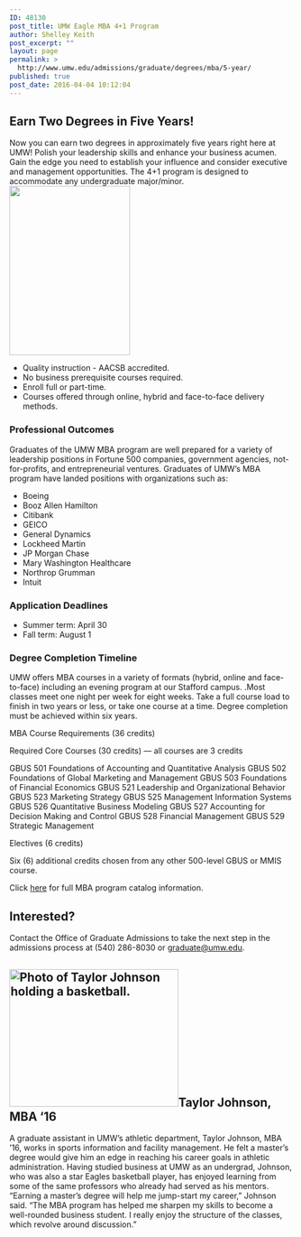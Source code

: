 ```yaml
---
ID: 48130
post_title: UMW Eagle MBA 4+1 Program
author: Shelley Keith
post_excerpt: ""
layout: page
permalink: >
  http://www.umw.edu/admissions/graduate/degrees/mba/5-year/
published: true
post_date: 2016-04-04 10:12:04
---
```

<h2>Earn Two Degrees in Five Years!</h2>
Now you can earn two degrees in approximately five years right here at UMW! Polish your leadership skills and enhance your business acumen. Gain the edge you need to establish your influence and consider executive and management opportunities. The 4+1 program is designed to accommodate any undergraduate major/minor. <a href="http://www.umw.edu/admissions/wp-content/uploads/sites/6/2019/07/AACSB-logo-accredited-vert-color-RGB-214x300.jpg"><img class="alignright wp-image-48677 size-full" src="http://www.umw.edu/admissions/wp-content/uploads/sites/6/2019/07/AACSB-logo-accredited-vert-color-RGB-214x300.jpg" alt="" width="214" height="300" /></a>
<ul>
 	<li>Quality instruction - AACSB accredited.</li>
 	<li>No business prerequisite courses required.</li>
 	<li>Enroll full or part-time.</li>
 	<li>Courses offered through online, hybrid and face-to-face delivery methods.</li>
</ul>
<h3>Professional Outcomes</h3>
Graduates of the UMW MBA program are well prepared for a variety of leadership positions in Fortune 500 companies, government agencies, not-for-profits, and entrepreneurial ventures. Graduates of UMW’s MBA program have landed positions with organizations such as:
<ul>
 	<li>Boeing</li>
 	<li>Booz Allen Hamilton</li>
 	<li>Citibank</li>
 	<li>GEICO</li>
 	<li>General Dynamics</li>
 	<li>Lockheed Martin</li>
 	<li>JP Morgan Chase</li>
 	<li>Mary Washington Healthcare</li>
 	<li>Northrop Grumman</li>
 	<li>Intuit</li>
</ul>
<h3>Application Deadlines</h3>
<ul>
 	<li>Summer term: April 30</li>
 	<li>Fall term: August 1</li>
</ul>
<h3>Degree Completion Timeline</h3>
UMW offers MBA courses in a variety of formats (hybrid, online and face-to-face) including an evening program at our Stafford campus. .Most classes meet one night per week for eight weeks. Take a full course load to finish in two years or less, or take one course at a time. Degree completion must be achieved within six years.

MBA Course Requirements (36 credits)

Required Core Courses (30 credits) — all courses are 3 credits

GBUS 501 Foundations of Accounting and Quantitative Analysis
GBUS 502 Foundations of Global Marketing and Management
GBUS 503 Foundations of Financial Economics
GBUS 521 Leadership and Organizational Behavior
GBUS 523 Marketing Strategy
GBUS 525 Management Information Systems
GBUS 526 Quantitative Business Modeling
GBUS 527 Accounting for Decision Making and Control
GBUS 528 Financial Management
GBUS 529 Strategic Management

Electives (6 credits)

Six (6) additional credits chosen from any other 500-level GBUS or MMIS course.

Click <a href="https://publications.umw.edu/graduatecatalog/graduate-programs/college-of-business/mba/">here</a> for full MBA program catalog information.
<h2>Interested?</h2>
Contact the Office of Graduate Admissions to take the next step in the admissions process at (540) 286-8030 or <a href="mailto:graduate@umw.edu">graduate@umw.edu</a>.
<h2><img class="alignleft size-medium wp-image-48131" src="http://www.umw.edu/admissions/wp-content/uploads/sites/6/2016/04/taylor-johnson-300x244.jpg" alt="Photo of Taylor Johnson holding a basketball." width="300" height="244" />Taylor Johnson, MBA ‘16</h2>
A graduate assistant in UMW’s athletic department, Taylor Johnson, MBA ’16, works in sports information and facility management. He felt a master’s degree would give him an edge in reaching his career goals in athletic administration. Having studied business at UMW as an undergrad, Johnson, who was also a star Eagles basketball player, has enjoyed learning from some of the same professors who already had served as his mentors. “Earning a master’s degree will help me jump-start my career,” Johnson said. “The MBA program has helped me sharpen my skills to become a well-rounded business student. I really enjoy the structure of the classes, which revolve around discussion.”

&nbsp;